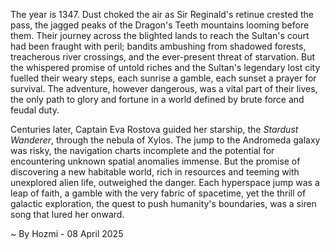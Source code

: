 
The year is 1347.  Dust choked the air as Sir Reginald's retinue crested the pass, the jagged peaks of the Dragon's Teeth mountains looming before them. Their journey across the blighted lands to reach the Sultan's court had been fraught with peril; bandits ambushing from shadowed forests, treacherous river crossings, and the ever-present threat of starvation.  But the whispered promise of untold riches and the Sultan's legendary lost city fuelled their weary steps, each sunrise a gamble, each sunset a prayer for survival.  The adventure, however dangerous, was a vital part of their lives, the only path to glory and fortune in a world defined by brute force and feudal duty.

Centuries later, Captain Eva Rostova guided her starship, the *Stardust Wanderer*, through the nebula of Xylos.  The jump to the Andromeda galaxy was risky, the navigation charts incomplete and the potential for encountering unknown spatial anomalies immense.  But the promise of discovering a new habitable world, rich in resources and teeming with unexplored alien life, outweighed the danger. Each hyperspace jump was a leap of faith, a gamble with the very fabric of spacetime, yet the thrill of galactic exploration, the quest to push humanity's boundaries, was a siren song that lured her onward.

~ By Hozmi - 08 April 2025
